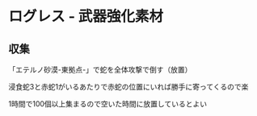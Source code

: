 # ログレス - 武器強化素材

## 収集

「エテルノ砂漠-東拠点-」で蛇を全体攻撃で倒す（放置）

浸食蛇3と赤蛇1がいるあたりで赤蛇の位置にいれば勝手に寄ってくるので楽

1時間で100個以上集まるので空いた時間に放置しているとよい

